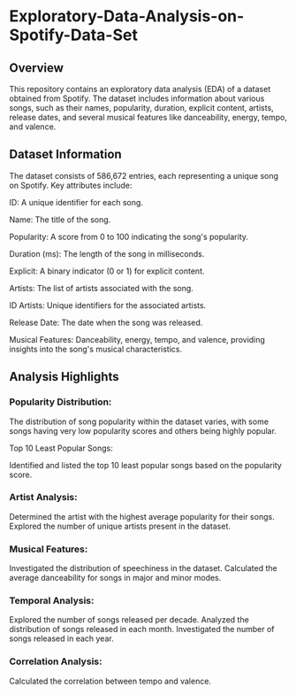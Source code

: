 # Exploratory-Data-Analysis-on-Spotify-Data-Set

## Overview

This repository contains an exploratory data analysis (EDA) of a dataset obtained from Spotify. The dataset includes information about various songs, such as their names, popularity, duration, explicit content, artists, release dates, and several musical features like danceability, energy, tempo, and valence.

## Dataset Information

The dataset consists of 586,672 entries, each representing a unique song on Spotify. Key attributes include:

ID: A unique identifier for each song.

Name: The title of the song.

Popularity: A score from 0 to 100 indicating the song's popularity.

Duration (ms): The length of the song in milliseconds.

Explicit: A binary indicator (0 or 1) for explicit content.

Artists: The list of artists associated with the song.

ID Artists: Unique identifiers for the associated artists.

Release Date: The date when the song was released.

Musical Features: Danceability, energy, tempo, and valence, providing insights into the song's musical characteristics.

## Analysis Highlights

### Popularity Distribution:

The distribution of song popularity within the dataset varies, with some songs having very low popularity scores and others being highly popular.
 
 Top 10 Least Popular Songs:

Identified and listed the top 10 least popular songs based on the popularity score.
### Artist Analysis:

Determined the artist with the highest average popularity for their songs.
Explored the number of unique artists present in the dataset.
### Musical Features:

Investigated the distribution of speechiness in the dataset.
Calculated the average danceability for songs in major and minor modes.
### Temporal Analysis:

Explored the number of songs released per decade.
Analyzed the distribution of songs released in each month.
Investigated the number of songs released in each year.
### Correlation Analysis:

Calculated the correlation between tempo and valence.
